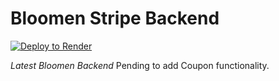 # Bloomen Stripe Backend

[![Deploy to Render](https://render.com/images/deploy-to-render-button.svg)](https://render.com/deploy?repo=https://github.com/joshyipkato/Bloomen-Stripe-Backend/)

*Latest Bloomen Backend*
Pending to add Coupon functionality.
